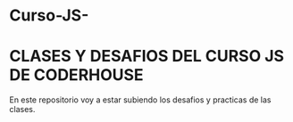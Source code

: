 # Curso-JS-
<h1>CLASES Y DESAFIOS DEL CURSO JS DE CODERHOUSE</h1>
<p>En este repositorio voy a estar subiendo los desafios y practicas de las clases.</p>
